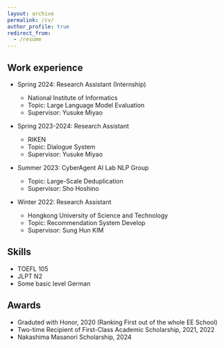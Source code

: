 ```yaml
---
layout: archive
permalink: /cv/
author_profile: true
redirect_from:
  - /resume
---
```


## Work experience
* Spring 2024: Research Assistant (Internship)
  * National Institute of Informatics
  * Topic: Large Language Model Evaluation
  * Supervisor: Yusuke Miyao

* Spring 2023-2024: Research Assistant 
  * RIKEN
  * Topic: Dialogue System
  * Supervisor: Yusuke Miyao

* Summer 2023: CyberAgent AI Lab NLP Group
  * Topic: Large-Scale Deduplication
  * Supervisor: Sho Hoshino

* Winter 2022: Research Assistant
  * Hongkong University of Science and Technology
  * Topic: Recommendation System Develop
  * Supervisor: Sung Hun KIM  
  
## Skills
* TOEFL 105
* JLPT N2
* Some basic level German

## Awards 
* Graduted with Honor, 2020 (Ranking First out of the whole EE School)
* Two-time Recipient of First-Class Academic Scholarship, 2021, 2022
* Nakashima Masanori Scholarship, 2024


  


